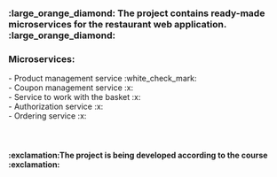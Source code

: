 <h3>:large_orange_diamond: The project contains ready-made microservices for the restaurant web application. :large_orange_diamond:</h3>

<h3>Microservices:</h3>
- Product management service :white_check_mark:</br>
- Coupon management service :x:</br>
- Service to work with the basket :x:</br>
- Authorization service :x:</br>
- Ordering service :x:</br>



</br>
</br>
<h4>:exclamation:The project is being developed according to the course :exclamation:</h4>
